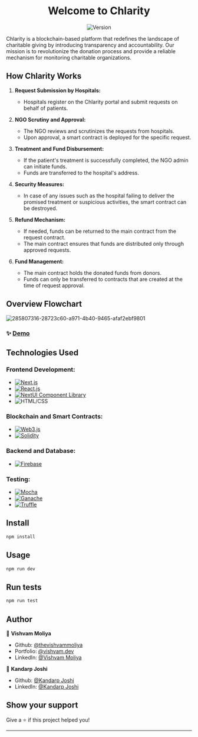 <h1 align="center">
  Welcome to Chlarity   
</h1>


<p align="center">
  <img alt="Version" src="https://img.shields.io/badge/version-0.1.0-blue.svg?cacheSeconds=2592000" />
</p>

Chlarity is a blockchain-based platform that redefines the landscape of charitable giving by introducing transparency and accountability. Our mission is to revolutionize the donation process and provide a reliable mechanism for monitoring charitable organizations.

## How Chlarity Works

1. **Request Submission by Hospitals:**
   - Hospitals register on the Chlarity portal and submit requests on behalf of patients.

2. **NGO Scrutiny and Approval:**
   - The NGO reviews and scrutinizes the requests from hospitals.
   - Upon approval, a smart contract is deployed for the specific request.

3. **Treatment and Fund Disbursement:**
   - If the patient's treatment is successfully completed, the NGO admin can initiate funds.
   - Funds are transferred to the hospital's address.

4. **Security Measures:**
   - In case of any issues such as the hospital failing to deliver the promised treatment or suspicious activities, the smart contract can be destroyed.

5. **Refund Mechanism:**
   - If needed, funds can be returned to the main contract from the request contract.
   - The main contract ensures that funds are distributed only through approved requests.

6. **Fund Management:**
   - The main contract holds the donated funds from donors.
   - Funds can only be transferred to contracts that are created at the time of request approval.

## Overview Flowchart
![285807316-28723c60-a971-4b40-9465-afaf2ebf9801](https://github.com/user-attachments/assets/f139ab72-acbb-4ca0-a18c-a3cc4fae4813)



### ✨ [Demo](https://chlarity.vercel.app/)

## Technologies Used

### Frontend Development:
- [![Next.js](https://img.shields.io/badge/-Next.js-000000?style=flat&logo=next.js)](https://nextjs.org/)
- [![React.js](https://img.shields.io/badge/-React.js-000000?style=flat&logo=react&logoColor=61DAFB&color=002140)](https://reactjs.org/)
- [![NextUI Component Library](https://img.shields.io/badge/-NextUI-000000?style=flat)](https://nextui.org/)
- ![HTML/CSS](https://img.shields.io/badge/-HTML%2FCSS-363636?style=flat)

### Blockchain and Smart Contracts:
- [![Web3.js](https://img.shields.io/badge/-Web3.js-3776AB?style=flat&logo=ethereum)](https://web3js.readthedocs.io/)
- [![Solidity](https://img.shields.io/badge/-Solidity-363636?style=flat&logo=solidity)](https://docs.soliditylang.org/)

### Backend and Database:
- [![Firebase](https://img.shields.io/badge/-Firebase-000000?style=flat&logo=firebase&logoColor=FFCA28&color=FFA000)](https://firebase.google.com/)

### Testing:
- [![Mocha](https://img.shields.io/badge/-Mocha-8D6748?style=flat)](https://mochajs.org/)
- [![Ganache](https://img.shields.io/badge/-Ganache-F89934?style=flat)](https://www.trufflesuite.com/ganache)
- [![Truffle](https://img.shields.io/badge/-Truffle-363636?style=flat)](https://www.trufflesuite.com/truffle)

## Install

```sh
npm install
```

## Usage

```sh
npm run dev
```

## Run tests

```sh
npm run test
```

## Author

👤 **Vishvam Moliya**

* Github: [@thevishvammoliya](https://github.com/0xvish)
* Portfolio: [@vishvam.dev](https://www.vishvam.dev/)
* LinkedIn: [@Vishvam Moliya](https://www.linkedin.com/in/vishvam-moliya)

👤 **Kandarp Joshi**

* Github: [@Kandarp Joshi](https://github.com/KandarpJoshi1112)
* LinkedIn: [@Kandarp Joshi](https://www.linkedin.com/in/kandarp-joshi-3451231bb/)
## Show your support

Give a ⭐️ if this project helped you!

***
